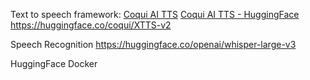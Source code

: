 Text to speech framework:
[Coqui AI TTS](https://github.com/coqui-ai/TTS)
[Coqui AI TTS - HuggingFace](https://www.youtube.com/watch?v=HJB17HW4M9o)
https://huggingface.co/coqui/XTTS-v2

Speech Recognition
https://huggingface.co/openai/whisper-large-v3

HuggingFace
Docker
